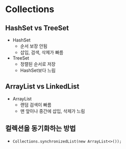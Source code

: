 # Collections

## HashSet vs TreeSet
- HashSet 
  - 순서 보장 안됨
  - 삽입, 검색, 삭제가 빠름
- TreeSet
  - 정렬된 순서로 저장
  - HashSet보다 느림
  
## ArrayList vs LinkedList
- ArrayList
  - 랜덤 검색이 빠름
  - 맨 앞이나 중간에 삽입, 삭제가 느림

## 컬렉션을 동기화하는 방법
- `Collections.synchronizedList(new ArrayList<>());`